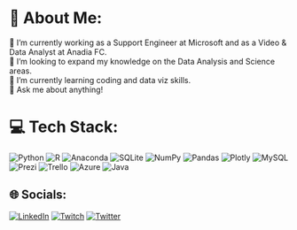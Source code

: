 # 💫 About Me:
🔭 I’m currently working as a Support Engineer at Microsoft and as a Video & Data Analyst at Anadia FC.<br>🤝 I’m looking to expand my knowledge on the Data Analysis and Science areas.<br>🌱 I’m currently learning coding and data viz skills.<br>💬 Ask me about anything!

# 💻 Tech Stack:
![Python](https://img.shields.io/badge/python-3670A0?style=flat&logo=python&logoColor=ffdd54) ![R](https://img.shields.io/badge/r-%23276DC3.svg?style=flat&logo=r&logoColor=white) ![Anaconda](https://img.shields.io/badge/Anaconda-%2344A833.svg?style=flat&logo=anaconda&logoColor=white) ![SQLite](https://img.shields.io/badge/sqlite-%2307405e.svg?style=flat&logo=sqlite&logoColor=white) ![NumPy](https://img.shields.io/badge/numpy-%23013243.svg?style=flat&logo=numpy&logoColor=white) ![Pandas](https://img.shields.io/badge/pandas-%23150458.svg?style=flat&logo=pandas&logoColor=white) ![Plotly](https://img.shields.io/badge/Plotly-%233F4F75.svg?style=flat&logo=plotly&logoColor=white) ![MySQL](https://img.shields.io/badge/mysql-%2300f.svg?style=flat&logo=mysql&logoColor=white) ![Prezi](https://img.shields.io/badge/Prezi-%23000000.svg?style=flat&logo=Prezi&logoColor=white) ![Trello](https://img.shields.io/badge/Trello-%23026AA7.svg?style=flat&logo=Trello&logoColor=white) ![Azure](https://img.shields.io/badge/azure-%230072C6.svg?style=flat&logo=azure-devops&logoColor=white) ![Java](https://img.shields.io/badge/java-%23ED8B00.svg?style=flat&logo=java&logoColor=white)

## 🌐 Socials:
[![LinkedIn](https://img.shields.io/badge/LinkedIn-%230077B5.svg?logo=linkedin&logoColor=white)](https://linkedin.com/in/otiagoalves) [![Twitch](https://img.shields.io/badge/Twitch-%239146FF.svg?logo=Twitch&logoColor=white)](https://twitch.tv/taaalves) [![Twitter](https://img.shields.io/badge/Twitter-%231DA1F2.svg?logo=Twitter&logoColor=white)](https://twitter.com/talvxz) 
